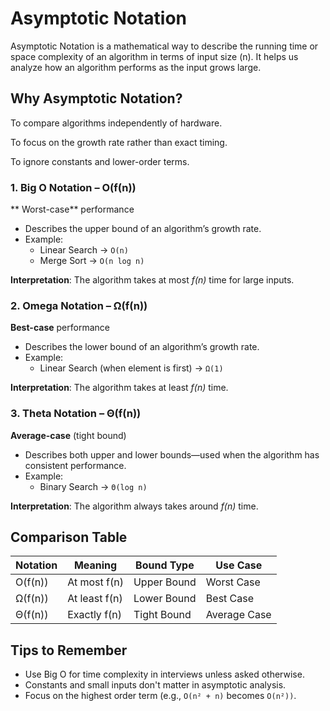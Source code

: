#  Asymptotic Notation
Asymptotic Notation is a mathematical way to describe the running time or space complexity of an algorithm in terms of input size (n). It helps us analyze how an algorithm performs as the input grows large.

## Why Asymptotic Notation?

To compare algorithms independently of hardware.

To focus on the growth rate rather than exact timing.

To ignore constants and lower-order terms.

### 1. Big O Notation – O(f(n))
** Worst-case** performance
- Describes the upper bound of an algorithm’s growth rate.
- Example:
  - Linear Search → `O(n)`
  - Merge Sort → `O(n log n)`

**Interpretation**: The algorithm takes at most *f(n)* time for large inputs.

### 2. Omega Notation – Ω(f(n))
**Best-case** performance
- Describes the lower bound of an algorithm’s growth rate.
- Example:
  - Linear Search (when element is first) → `Ω(1)`

**Interpretation**: The algorithm takes at least *f(n)* time.

### 3. Theta Notation – Θ(f(n))
**Average-case** (tight bound)

- Describes both upper and lower bounds—used when the algorithm has consistent performance.
- Example:
  - Binary Search → `Θ(log n)`

**Interpretation**: The algorithm always takes around *f(n)* time.

## Comparison Table 

| Notation | Meaning       | Bound Type  | Use Case     |
| -------- | ------------- | ----------- | ------------ |
| O(f(n))  | At most f(n)  | Upper Bound | Worst Case   |
| Ω(f(n))  | At least f(n) | Lower Bound | Best Case    |
| Θ(f(n))  | Exactly f(n)  | Tight Bound | Average Case |

## Tips to Remember
- Use Big O for time complexity in interviews unless asked otherwise.
- Constants and small inputs don't matter in asymptotic analysis.
- Focus on the highest order term (e.g., `O(n² + n)` becomes `O(n²))`.
